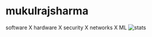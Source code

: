 # mukulrajsharma
software X hardware X security X networks X ML
![stats](https://github-readme-stats.vercel.app/api?username=mukulRajSharma&show_icons=true&hide_title=true&count_private=true&theme=light)
